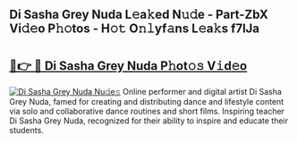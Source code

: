 ## Di Sasha Grey Nuda L𝚎a𝚔ed N𝚞𝚍e - Part-ZbX Vi𝚍𝚎o P𝚑𝚘tos - H𝚘𝚝 O𝚗𝚕yf𝚊ns L𝚎a𝚔s f7lJa

# <h2><a href="http://kfbtjh.oniu.top/?m=Di+Sasha+Grey+Nuda">🔗👉 🔴 Di Sasha Grey Nuda P𝚑ot𝚘𝚜 V𝚒d𝚎o</a></h2>

[![Di Sasha Grey Nuda Nu𝚍e𝚜](https://i.imgur.com/0qMVB7G.gif)](http://kfbtjh.oniu.top/?m=Di+Sasha+Grey+Nuda)
Online performer and digital artist Di Sasha Grey Nuda, famed for creating and distributing dance and lifestyle content via solo and collaborative dance routines and short films. Inspiring teacher Di Sasha Grey Nuda, recognized for their ability to inspire and educate their students.  
